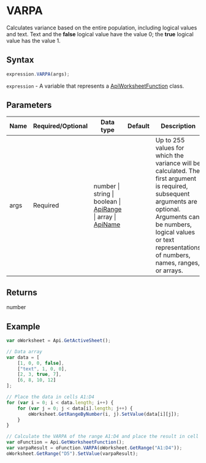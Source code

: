 # VARPA

Calculates variance based on the entire population, including logical values and text. Text and the **false** logical value have the value 0; the **true** logical value has the value 1.

## Syntax

```javascript
expression.VARPA(args);
```

`expression` - A variable that represents a [ApiWorksheetFunction](../ApiWorksheetFunction.md) class.

## Parameters

| **Name** | **Required/Optional** | **Data type** | **Default** | **Description** |
| ------------- | ------------- | ------------- | ------------- | ------------- |
| args | Required | number \| string \| boolean \| [ApiRange](../../ApiRange/ApiRange.md) \| array \| [ApiName](../../ApiName/ApiName.md) |  | Up to 255 values for which the variance will be calculated. The first argument is required, subsequent arguments are optional. Arguments can be numbers, logical values or text representations of numbers, names, ranges, or arrays. |

## Returns

number

## Example



```javascript
var oWorksheet = Api.GetActiveSheet();

// Data array
var data = [
    [1, 0, 0, false],
    ["text", 1, 0, 0],
    [2, 3, true, 7],
    [6, 8, 10, 12]
];

// Place the data in cells A1:D4
for (var i = 0; i < data.length; i++) {
    for (var j = 0; j < data[i].length; j++) {
        oWorksheet.GetRangeByNumber(i, j).SetValue(data[i][j]);
    }
}

// Calculate the VARPA of the range A1:D4 and place the result in cell D5
var oFunction = Api.GetWorksheetFunction();
var varpaResult = oFunction.VARPA(oWorksheet.GetRange("A1:D4"));
oWorksheet.GetRange("D5").SetValue(varpaResult);



```
